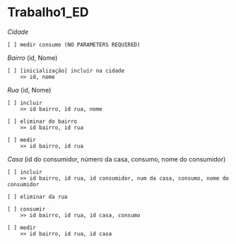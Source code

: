 # Trabalho1_ED

_Cidade_ 

	[ ] medir consumo (NO PARAMETERS REQUIRED)

_Bairro_ (id, Nome)

	[ ] [inicialização] incluir na cidade
		>> id, nome


_Rua_ (id, Nome)

	[ ] incluir 
		>> id bairro, id rua, nome

	[ ] eliminar do bairro 
		>> id bairro, id rua

	[ ] medir 
		>> id bairro, id rua


_Casa_ (id do consumidor, número da casa, consumo, nome do consumidor)

	[ ] incluir 
		>> id bairro, id rua, id consumidor, num da casa, consumo, nome do consumidor
	
	[ ] eliminar da rua
	
	[ ] consumir 
		>> id bairro, id rua, id casa, consumo
	
	[ ] medir 
		>> id bairro, id rua, id casa
